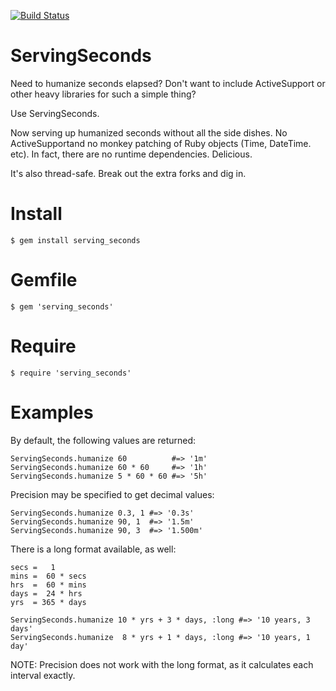 [![Build Status](https://travis-ci.org/ToadJamb/serving_seconds.svg?branch=master)](https://travis-ci.org/ToadJamb/serving_seconds)

ServingSeconds
==============

Need to humanize seconds elapsed?
Don't want to include ActiveSupport
or other heavy libraries for such a simple thing?

Use ServingSeconds.

Now serving up humanized seconds without all the side dishes.
No ActiveSupportand no monkey patching of Ruby objects (Time, DateTime. etc).
In fact, there are no runtime dependencies.
Delicious.

It's also thread-safe. Break out the extra forks and dig in.


Install
=======

	$ gem install serving_seconds


Gemfile
=======

	$ gem 'serving_seconds'


Require
=======

	$ require 'serving_seconds'


Examples
========

By default, the following values are returned:

```
ServingSeconds.humanize 60          #=> '1m'
ServingSeconds.humanize 60 * 60     #=> '1h'
ServingSeconds.humanize 5 * 60 * 60 #=> '5h'
```

Precision may be specified to get decimal values:

```
ServingSeconds.humanize 0.3, 1 #=> '0.3s'
ServingSeconds.humanize 90, 1  #=> '1.5m'
ServingSeconds.humanize 90, 3  #=> '1.500m'
```

There is a long format available, as well:

```
secs =   1
mins =  60 * secs
hrs  =  60 * mins
days =  24 * hrs
yrs  = 365 * days

ServingSeconds.humanize 10 * yrs + 3 * days, :long #=> '10 years, 3 days'
ServingSeconds.humanize  8 * yrs + 1 * days, :long #=> '10 years, 1 day'
```
NOTE: Precision does not work with the long format,
as it calculates each interval exactly.
